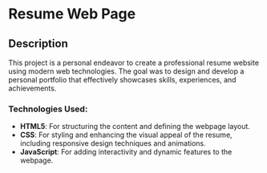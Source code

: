 # Resume Web Page

## Description

This project is a personal endeavor to create a professional resume website using modern web technologies. The goal was to design and develop a personal portfolio that effectively showcases skills, experiences, and achievements. 

### Technologies Used:
- **HTML5**: For structuring the content and defining the webpage layout.
- **CSS**: For styling and enhancing the visual appeal of the resume, including responsive design techniques and animations.
- **JavaScript**: For adding interactivity and dynamic features to the webpage.